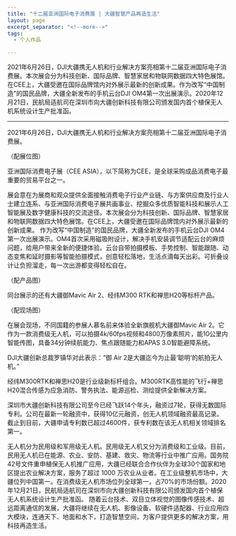 ```yaml
---
title: "十二届亚洲国际电子消费展 | 大疆智慧产品再造生活"
layout: page
excerpt_separator: "<!--more-->"
tags:
  - 个人作品

---
```

2021年6月26日，DJI大疆携无人机和行业解决方案亮相第十二届亚洲国际电子消费展。本次展会分为科技创新、国际品牌、智慧家居和物联网数据四大特色展馆。在CEE上，大疆受邀在国际品牌馆内对外展示最新的创新成果。作为改写“中国制造”的国民品牌，大疆全新发布的手机云台DJI OM4第一次出展演示。2020年12月21日，民航局适航司在深圳市向大疆创新科技有限公司颁发国内首个植保无人机系统设计生产批准函。

<!--more-->
---
<p>2021年6月26日，DJI大疆携无人机和行业解决方案亮相第十二届亚洲国际电子消费展。</p>
<p>（配展位图）</p>
<p>亚洲国际消费电子展（CEE ASIA），以下简称为CEE，是全球采购成品消费电子最重要的贸易平台之一。</p>
<p>展会意在为展商和观众提供全面接触消费电子行业产业链、与方案供应商及行业人士建立连系、与亚洲国际消费电子展共画事业、挖掘众多优质智能科技和展示人工智能展及数字健康科技的交流途径。本次展会分为科技创新、国际品牌、智慧家居和物联网数据四大特色展馆。在CEE上，大疆受邀在国际品牌馆内对外展示最新的创新成果。
作为改写“中国制造”的国民品牌，大疆全新发布的手机云台DJI OM4第一次出展演示。OM4首次采用磁吸附设计，解决手机安装调节适配云台的麻烦问题，给用户带来全新的便捷体验。云台自带拍摄模板、手势控制、智能跟随、动态变焦和延时摄影等智能拍摄模式，创意轻松落地，生活点滴每天出彩。可折叠设计让负担溜走，每一次出游都变得轻松自在。</p>
<p>（配产品图）</p>
<p>同台展示的还有大疆御Mavic Air 2、经纬M300 RTK和禅思H20等标杆产品。</p>
<p>（配现场图）</p>
<p>在展会现场，不同国籍的参展人慕名前来体验全新旗舰机大疆御Mavic Air 2。它作为一款消费级无人机，可以拍摄4k/60fps视频和4800万像素照片，能10公里内智能传图，具备34分钟续航能力、焦点跟随能力和APAS 3.0智能避障系统。</p>
<p> DJI大疆创新总裁罗镇华对此表示：“御 Air 2是大疆迄今为止最‘聪明’的航拍无人机。” </p>
<p>经纬M300RTK和禅思H20是行业级新标杆组合。M300RTK高性能的飞行+禅思H20混合传感为应急消防、警务执法、能源巡检、测绘提供全新解决方案。
<p>深圳市大疆创新科技有限公司至今已经飞跃14个年头，融资过7轮，获得无数国际专利。公司在最新一轮融资中，获得10亿元融资，创无人机领域融资最高记录。截止到目前，大疆申请专利数已超过4600件，获专利数在该无人机相关领域排名第一。</p>
<p>无人机分为民用级和军用级无人机。民用级无人机又分为消费级和工业级。目前，民用无人机已在能源、农业、安防、基建、救灾、物流等行业中推广应用。国务院42号文件重申植保无人机推广应用，大疆已经联合合作伙伴为全球30个国家和地区提出农业解决方案，服务了超过 1000 万农业从业者。在工业级整机市场中，大疆位列中国第一。在消费级无人机市场位列全球第一，占70%的市场份额。2020年12月21日，民航局适航司在深圳市向大疆创新科技有限公司颁发国内首个植保无人机系统设计生产批准函。
随着云台技术、双目立体视觉的图像传感技术、超远距离通信的发展，大疆将继续在无人机、影像设备、软硬件适配器、行业应用四大模块，连通天下、地面和水下，打造智慧空间，为客户提供更多的解决方案，用科技再造生活。</p>
